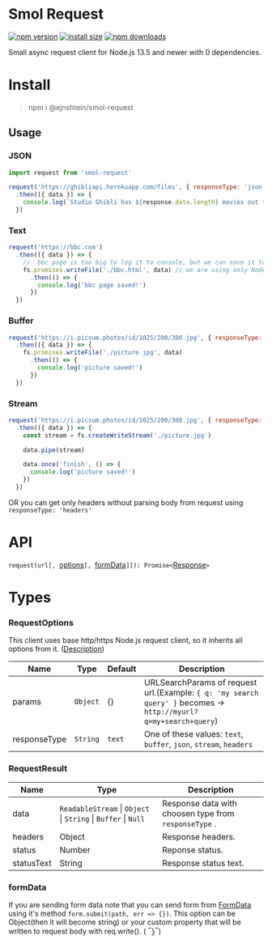 # Smol Request

[![npm version](https://img.shields.io/npm/v/@ejnshtein/smol-request.svg?style=flat-square)](https://www.npmjs.org/package/@ejnshtein/smol-request)
[![install size](https://packagephobia.now.sh/badge?p=@ejnshtein/smol-request)](https://packagephobia.now.sh/result?p=@ejnshtein/smol-request)
[![npm downloads](https://img.shields.io/npm/dm/@ejnshtein/smol-request.svg?style=flat-square)](http://npm-stat.com/charts.html?package=@ejnshtein/smol-request)

Small async request client for Node.js 13.5 and newer with 0 dependencies.

# Install

>npm i @ejnshtein/smol-request

## Usage

### JSON

```js
import request from 'smol-request'

request('https://ghibliapi.herokuapp.com/films', { responseType: 'json' })
  .then(({ data }) => {
    console.log(`Studio Ghibli has ${response.data.length} movies out there!`)
  })
```

### Text

```js
request('https://bbc.com')
  .then(({ data }) => {
    //  bbc page is too big to log it to console, but we can save it to the drive!
    fs.promises.writeFile('./bbc.html', data) // we are using only Node 13.5 and newer and promises are stable here
      .then(() => {
        console.log('bbc page saved!')
      })
  })
```

### Buffer

```js
request('https://i.picsum.photos/id/1025/200/300.jpg', { responseType: 'buffer' })
  .then(({ data }) => {
    fs.promises.writeFile('./picture.jpg', data)
      .then(() => {
        console.log('picture saved!')
      })
  })
```

### Stream

```js
request('https://i.picsum.photos/id/1025/200/300.jpg', { responseType: 'stream' })
  .then(({ data }) => {
    const stream = fs.createWriteStream('./picture.jpg')

    data.pipe(stream)

    data.once('finish', () => {
      console.log('picture saved!')
    })
  })
```

OR you can get only headers without parsing body from request using `responseType: 'headers'`


# API

`request(url[, `[options](#RequestOptions)`[, `[formData](#formData)`]]): Promise<`[Response](#RequestResult)`>`


# Types

### RequestOptions

This client uses base http/https Node.js request client, so it inherits all options from it. ([Description](https://nodejs.org/api/http.html#http_http_request_url_options_callback))

|Name|Type|Default|Description|
|-|-|-|-|
|params|`Object`|{}|URLSearchParams of request url.(Example: `{ q: 'my search query' }` becomes -> `http://myurl?q=my+search+query`)|
|responseType|`String`|`text`|One of these values: `text`, `buffer`, `json`, `stream`, `headers` |

### RequestResult

|Name|Type|Description|
|-|-|-|
|data|`ReadableStream` \| `Object` \| `String` \| `Buffer` \| `Null` | Response data with choosen type from `responseType` .|
|headers|Object| Response headers. |
|status|Number| Reponse status. |
|statusText|String| Response status text. |

### formData

If you are sending form data note that you can send form from [FormData](https://npmjs.com/package/form-data) using it's method `form.submit(path, err => {})`.
This option can be Object(then it will become string) or your custom property that will be written to request body with req.write(). ( ‾ʖ̫‾)